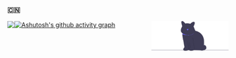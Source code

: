 ### :cn:
<img align="left" src="https://github-readme-stats.vercel.app/api?username=zhounie&show_icons=true" />
<img align="right" alt='programmer' width=35% src="./undraw_cat_re_gkh9.svg" />

[![Ashutosh's github activity graph](https://activity-graph.herokuapp.com/graph?username=zhounie&bg_color=ffffff&color=52b983&line=52b983&point=55b983&area=true&hide_border=true)](https://github.com/ashutosh00710/github-readme-activity-graph)
